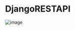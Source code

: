 # DjangoRESTAPI

![image](https://github.com/user-attachments/assets/26bc24f1-072c-4a1e-bd36-db793cb9cc06)
